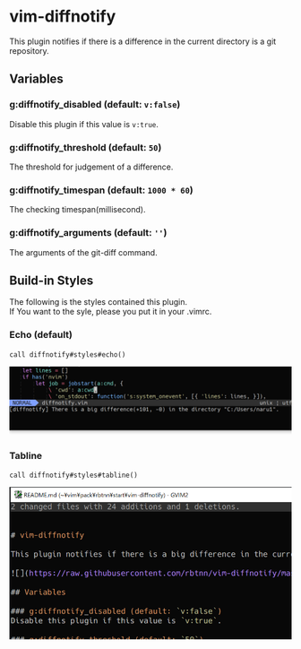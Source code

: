 

# vim-diffnotify

This plugin notifies if there is a difference in the current directory is a git repository.


## Variables

### g:diffnotify_disabled (default: `v:false`)
Disable this plugin if this value is `v:true`.

### g:diffnotify_threshold (default: `50`)
The threshold for judgement of a difference.

### g:diffnotify_timespan (default: `1000 * 60`)
The checking timespan(millisecond).

### g:diffnotify_arguments (default: `''`)
The arguments of the git-diff command.



## Build-in Styles

The following is the styles contained this plugin.  
If You want to the syle, please you put it in your .vimrc.

### Echo (default)

```
call diffnotify#styles#echo()
```
![](https://raw.githubusercontent.com/rbtnn/vim-diffnotify/master/diffnotify_echo.png)



### Tabline

```
call diffnotify#styles#tabline()
```
![](https://raw.githubusercontent.com/rbtnn/vim-diffnotify/master/diffnotify_tabline.png)

